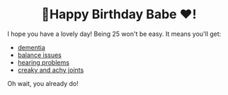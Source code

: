 <center><h1>🎂Happy Birthday Babe ❤️!</h1></center>

I hope you have a lovely day! Being 25 won't be easy. It means you'll get:
- [dementia](https://www.who.int/news-room/fact-sheets/detail/gambling "something you can't forget")
- [balance issues](https://my.clevelandclinic.org/health/diseases/3909-alcoholism "source of your issues")
- [hearing problems](https://www.specsavers.ie/hearing/hearing-aids "you'll need hearing aids")
- [creaky and achy joints](https://www.who.int/health-topics/drugs-psychoactive#tab=tab_1 "we both know your problem")

Oh wait, you already do!

